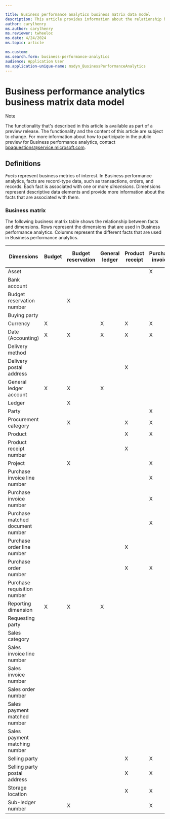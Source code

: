 ```yaml
---

title: Business performance analytics business matrix data model
description: This article provides information about the relationship between facts and dimensions as part of the Business performance analytics data model.
author: carylhenry
ms.author: carylhenry
ms.reviewer: twheeloc 
ms.date: 4/24/2024
ms.topic: article 

ms.custom:
ms.search.form: business-performance-analytics
audience: Application User
ms.application-unique-name: msdyn_BusinessPerformanceAnalytics
---
```


# Business performance analytics business matrix data model

> [!NOTE]
> The functionality that's described in this article is available as part of a preview release. The functionality and the content of this article are subject to change. For more information about how to participate in the public preview for Business performance analytics, contact <bpaquestions@service.microsoft.com>.

## Definitions

*Facts* represent business metrics of interest. In Business performance analytics, facts are record-type data, such as transactions, orders, and records. Each fact is associated with one or more *dimensions*. Dimensions represent descriptive data elements and provide more information about the facts that are associated with them.

### Business matrix

The following business matrix table shows the relationship between facts and dimensions. Rows represent the dimensions that are used in Business performance analytics. Columns represent the different facts that are used in Business performance analytics.


| Dimensions  | Budget | Budget reservation | General ledger | Product receipt | Purchase invoice | Purchase invoice matching | Purchase order | Purchase payment | Purchase payment matching | Purchase requisition | Purchase sub-ledger | Sales invoice | Sales payment | Sales payment matching | Sales sub-ledger |
| ------- | ------ | --- | -- | ----- | ---------- | ----------- | -------------- | --------- | ------------- | --------- | ----- | ------------- | ------------- | ---------------------- | ---------------- |
| Asset    |        |      |        |          | X                |          |          |            |        |          |             |               |               |                        |                  |
| Bank account     |        |      |         |         |      |       |      |        |          |          |                     |               | X             |                        |                  |
| Budget reservation number   |        | X     |      |       |       |     |      |                  |     |     |                     |               |               |                        |                  |
| Buying party   |        |       |                |      |       |      |       |     |        |    |                     | X             | X             | X                      | X                |
| Currency       | X      |     | X              | X               | X                |    | X              | X                |      |        | X       |      | X             | X     | X                |
| Date (Accounting)   | X      | X     | X  | X    | X      | X    | X    | X    | X    | X    | X      | X             | X             | X                      | X                |
| Delivery method    |        |    |     |    |     |     | X     |         |     |                      |                     |               |               |                        |                  |
| Delivery postal address    |        |    |       | X     |       |   | X        |       |        |       |         |     |     |        |            |
| General ledger account   | X      | X   | X      |     |        |       |  |    |    |                      |                     |               |               |                        |                  |
| Ledger   |        | X        |        |      |       |  |   |         |     |                      |                     |               |               |                        |                  |
| Party        |        |     |   |       | X                | X   |      | X         | X      |         | X                   | X             |               | X                      | X                |
| Procurement category     |        | X    |     | X      | X     | X  | X     |     |       | X       |                     |               |               |                        |                  |
| Product   |        |     |     | X      | X     | X   | X    |        |        | X      |                     | X             |               |                        |                  |
| Product receipt number |        |    |    | X       |  | X    |    |    |     |     |                     |               |               |                        |                  |
| Project    |        | X    |      |    | X |       | X    |         |      | X                    |                     |               |               |                        |                  |
| Purchase invoice line number  |    |   |      |     | X   | X      |      |     |     |                      |                     |               |               |                        |                  |
| Purchase invoice number   |        |  |     |       | X    | X   |     |    |    |                      | X                   |               |               |                        |                  |
| Purchase matched document number |  |     |      |   | X     | X      |     | X    | X       |       |                     |               |               |                        |                  |
| Purchase order line number       |        |    |      | X     |     | X        | X       |     |    |      |                     |               |               |                        |                  |
| Purchase order number   |        |     |     | X    | X      | X        | X              |     |        |      |        |               |               |                        |                  |
| Purchase requisition number      |        |      |      |       |     |    | X    |     |      | X       |        |               |               |                        |                  |
| Reporting dimension | X      | X    | X     |   |   |     |      |      |     |                      |                     |               |               |                        |                  |
| Requesting party      |    |     |          |   |         |     | X    |     |    | X                    |                     |               |               |                        |                  |
| Sales category     |      |   |     |    |      |    |      |    |        |                      |                     | X             |               |                        |                  |
| Sales invoice line number     |   |      |      |        |   |      |   |     |            |           |                     | X             |               |                        |                  |
| Sales invoice number    |        |     |    |    |  |     |      |      |        |                      |                     | X             |               |                        | X                |
| Sales order number     |        |    |    |      |      |      |    |      |   |                      |                     | X             |               |                        |                  |
| Sales payment matched number   |  |    |      |    |      |     |      |  |        |             |                     |               |               | X                      | X                |
| Sales payment matching number    |   |    |         |  |    |    |   |      |     |  |                     |               |               | X                      | X                |
| Selling party           |     |   |    | X      | X    | X      | X     | X   | X    | X     | X                   |               |               |                        |                  |
| Selling party postal address     |     | |    | X   | X       |   | X    | X  |   | X     | X                   |               |               |                        |                  |
| Storage location      |     |   |      | X     | X  | X     | X    |     |     | X                    |                     | X             |               |                        |                  |
| Sub-ledger number     |        | X     |     |     | X      |     |      | X        | X        |     | X                   | X             | X             | X                      | X                |
